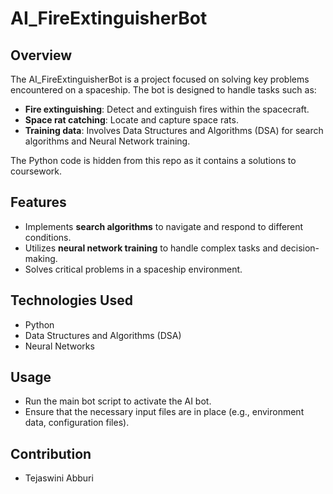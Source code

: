 
# AI_FireExtinguisherBot

## Overview

The AI_FireExtinguisherBot is a project focused on solving key problems encountered on a spaceship. The bot is designed to handle tasks such as:

- **Fire extinguishing**: Detect and extinguish fires within the spacecraft.
- **Space rat catching**: Locate and capture space rats.
- **Training data**: Involves Data Structures and Algorithms (DSA) for search algorithms and Neural Network training.

The Python code is hidden from this repo as it contains a solutions to coursework.

## Features

- Implements **search algorithms** to navigate and respond to different conditions.
- Utilizes **neural network training** to handle complex tasks and decision-making.
- Solves critical problems in a spaceship environment.

## Technologies Used

- Python
- Data Structures and Algorithms (DSA)
- Neural Networks


## Usage

- Run the main bot script to activate the AI bot.
- Ensure that the necessary input files are in place (e.g., environment data, configuration files).

## Contribution

- Tejaswini Abburi
